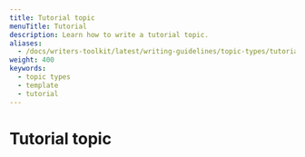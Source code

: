 ```yaml
---
title: Tutorial topic
menuTitle: Tutorial
description: Learn how to write a tutorial topic.
aliases:
  - /docs/writers-toolkit/latest/writing-guidelines/topic-types/tutorial
weight: 400
keywords:
  - topic types
  - template
  - tutorial
---
```


# Tutorial topic


